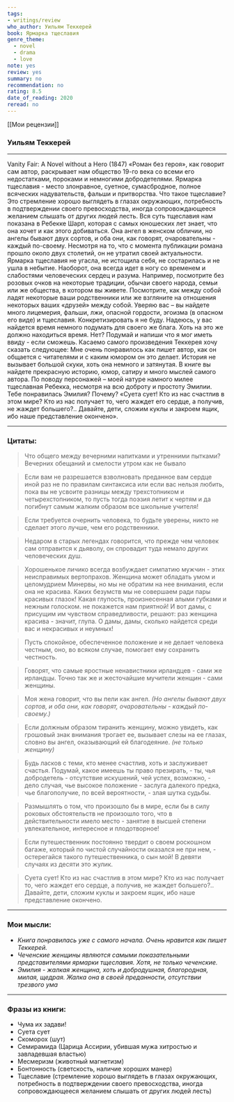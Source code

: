 ```yaml
---
tags: 
- writings/review
who_author: Уильям Теккерей
book: Ярмарка тщеславия
genre_theme:
  - novel
  - drama
  - love
note: yes
review: yes
summary: no
recommendation: no
rating: 8.5
date_of_reading: 2020
reread: no
---
```

[[Мои рецензии]]
### Уильям Теккерей
---

Vanity Fair: A Novel without a Hero (1847)
«Роман без героя», как говорит сам автор, раскрывает нам общество 19-го века со всеми его недостатками, пороками и немногими добродетелями.
Ярмарка тщеславия - место злонравное, суетное, сумасбродное, полное всяческих надувательств, фальши и притворства.
Что такое тщеславие?
Это стремление хорошо выглядеть в глазах окружающих, потребность в подтверждении своего превосходства, иногда сопровождающееся желанием слышать от других людей лесть.
Вся суть тщеславия нам показана в Ребекке Шарп, которая с самых юношеских лет знает, что она хочет и как этого добиваться. Она ангел в женском обличии, но ангелы бывают двух сортов, и оба они, как говорят, очаровательны - каждый по-своему.
Несмотря на то, что с момента публикации романа прошло около двух столетий, он не утратил своей актуальности. Ярмарка тщеславия не угасла, не истощила себя, не состарилась и не ушла в небытие.
Наоборот, она всегда идет в ногу со временем и слабостями человеческих сердец и разума.
Например, посмотрите без розовых очков на некоторые традиции, обычаи своего народа, семьи или же общества, в котором вы живете. Посмотрите, как между собой ладят некоторые ваши родственники или же взгляните на отношения некоторых ваших «друзей» между собой. Уверяю вас – вы найдете много лицемерия, фальши, лжи, опасной гордости, эгоизма (в опасном его виде) и тщеславия.
Конкретизировать я не буду. Надеюсь, у вас найдется время немного подумать для своего же блага. Хоть на это же должно находиться время. Нет?
Подумай и напиши что я мог иметь ввиду - если сможешь.
Касаемо самого произведения Теккерея хочу сказать следующее: Мне очень понравилось как пишет автор, как он общается с читателями и с каким юмором он это делает. История не вызывает большой скуки, хоть она немного и затянутая.
В книге вы найдете прекрасную историю, юмор, сатиру и много мыслей самого автора.
По поводу персонажей – моей натуре намного милее тщеславная Ребекка, несмотря на всю доброту и простоту Эмилии. Тебе понравилась Эмилия? Почему?
«Суета сует! Кто из нас счастлив в этом мире? Кто из нас получает то, чего жаждет его сердце, а получив, не жаждет большего?.. Давайте, дети, сложим куклы и закроем ящик, ибо наше представление окончено».

---
### **Цитаты:**

> Что общего между вечерними напитками и утренними пытками? Вечерних обещаний и смелости утром как не бывало

> Если вам не разрешается взволновать преданное вам сердце иной раз не по правилам синтаксиса или если вас нельзя любить, пока вы не усвоите разницы между трехстопником и четырехстопником, то пусть тогда поэзия летит к чертям и да погибнут самым жалким образом все школьные учителя!

> Если требуется очернить человека, то будьте уверены, никто не сделает этого лучше, чем его родственники.

> Недаром в старых легендах говорится, что прежде чем человек сам отправится к дьяволу, он спровадит туда немало других человеческих душ.

> Хорошенькое личико всегда возбуждает симпатию мужчин - этих неисправимых вертопрахов. Женщина может обладать умом и целомудрием Минервы, но мы не обратим на нее внимания, если она не красива. Каких безумств мы не совершаем ради пары красивых глазок! Какая глупость, произнесенная алыми губками и нежным голоском. не покажется нам приятной! И вот дамы, с присущим им чувством справедливости, решают: раз женщина красива - значит, глупа. О дамы, дамы, сколько найдется среди вас и некрасивых и неумных!

> Пусть спокойное, обеспеченное положение и не делает человека честным, оно, во всяком случае, помогает ему сохранить честность.

> Говорят, что самые яростные ненавистники ирландцев - сами же ирландцы. Точно так же и жесточайшие мучители женщин - сами женщины.

> Моя жена говорит, что вы пели как ангел. _(Но ангелы бывают двух сортов, и оба они, как говорят, очаровательны - каждый по-своему.)_

> Если должным образом тиранить женщину, можно увидеть, как грошовый знак внимания трогает ее, вызывает слезы на ее глазах, словно вы ангел, оказывающий ей благодеяние. _(не только женщину)_

> Будь ласков с теми, кто менее счастлив, хоть и заслуживает счастья. Подумай, какое имеешь ты право презирать, - ты, чья добродетель - отсутствие искушений, чей успех, возможно, - дело случая, чье высокое положение - заслуга далекого предка, чье благополучие, по всей вероятности, - злая шутка судьбы.

> Размышлять о том, что произошло бы в мире, если бы в силу роковых обстоятельств не произошло того, что в действительности имело место - занятие в высшей степени увлекательное, интересное и плодотворное!

> Если путешественник постоянно твердит о своем роскошном багаже, который по чистой случайности оказался не при нем, - остерегайся такого путешественника, о сын мой! В девяти случаях из десяти это жулик.

> Суета сует! Кто из нас счастлив в этом мире? Кто из нас получает то, чего жаждет его сердце, а получив, не жаждет большего?.. Давайте, дети, сложим куклы и закроем ящик, ибо наше представление окончено.
---
### **Мои мысли:**
- _Книга понравилась уже с самого начала. Очень нравится как пишет Теккерей._
- _Чеченские женщины являются самыми показательными представителями ярмарки тщеславия. Хотя, не только чеченские._
- _Эмилия - жалкая женщина, хоть и добродушная, благородная, милая, щедрая. Жалка она в своей преданности, отсутствии трезвого ума_
---
### **Фразы из книги:**
- Чума их задави!
- Суета сует
- Скоморох (шут)
- Семирамида (Царица Ассирии, убившая мужа хитростью и завладевшая властью)
- Месмеризм (животный магнетизм)
- Бонтонность (светскость, наличие хороших манер)
- Тщеславие (стремление хорошо выглядеть в глазах окружающих, потребность в подтверждении своего превосходства, иногда сопровождающееся желанием слышать от других людей лесть)
